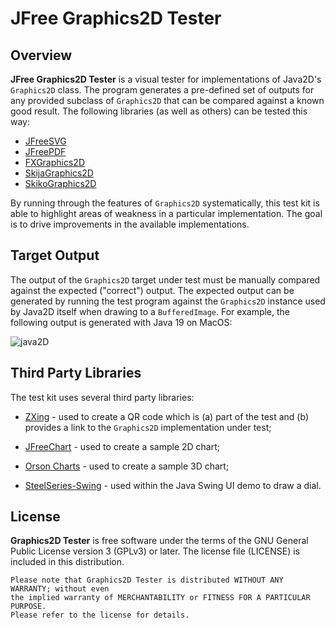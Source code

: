 # JFree Graphics2D Tester

Overview
--------
**JFree Graphics2D Tester** is a visual tester for implementations of Java2D's `Graphics2D` class.  The program generates a pre-defined set of outputs for any provided subclass of `Graphics2D` that can be compared against a known good result.  The following libraries (as well as others) can be tested this way:

- [JFreeSVG](https://github.com/jfree/jfreesvg)
- [JFreePDF](https://github.com/jfree/jfreepdf)
- [FXGraphics2D](https://github.com/jfree/fxgraphics2d)
- [SkijaGraphics2D](https://github.com/jfree/skijagraphics2d)
- [SkikoGraphics2D](https://github.com/jfree/skikographics2d)

By running through the features of `Graphics2D` systematically, this test kit is
able to highlight areas of weakness in a particular implementation.  The goal is to drive improvements in the
available implementations.

Target Output
-------------
The output of the `Graphics2D` target under test must be manually compared against the expected ("correct") output.  The expected output can be generated by running the test program against the `Graphics2D` instance used by Java2D itself 
when drawing to a `BufferedImage`.  For example, the following output is generated with Java 19 on MacOS:

![java2D](https://user-images.githubusercontent.com/1835893/219845348-78585432-5257-4123-b4f0-dae984d191f9.png)


Third Party Libraries
---------------------
The test kit uses several third party libraries:

- [ZXing](https://github.com/zxing/zxing) - used to create a QR code which is (a) part of the test and (b) provides a link to the `Graphics2D` implementation under test;

- [JFreeChart](https://github.com/jfree/jfreechart) - used to create a sample 2D chart;

- [Orson Charts](https://github.com/jfree/orson-charts) - used to create a sample 3D chart;

- [SteelSeries-Swing](https://github.com/HanSolo/SteelSeries-Swing) - used within the Java Swing UI demo to draw a dial.

License
-------
**Graphics2D Tester** is free software under the terms of the GNU General Public License version 3 (GPLv3) or later.  The license file (LICENSE) is included in this distribution.

    Please note that Graphics2D Tester is distributed WITHOUT ANY WARRANTY; without even 
    the implied warranty of MERCHANTABILITY or FITNESS FOR A PARTICULAR PURPOSE.  
    Please refer to the license for details.
